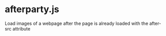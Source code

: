 afterparty.js
=============

Load images of a webpage after the page is already loaded with the after-src attribute
